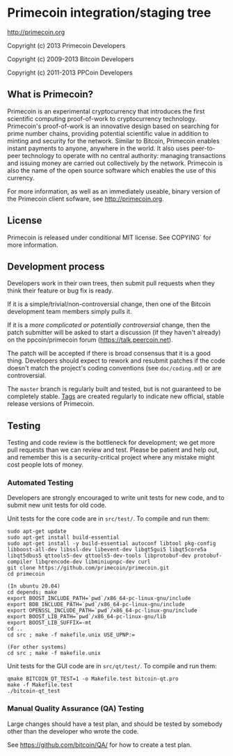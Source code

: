Primecoin integration/staging tree
==================================

http://primecoin.org

Copyright (c) 2013 Primecoin Developers

Copyright (c) 2009-2013 Bitcoin Developers

Copyright (c) 2011-2013 PPCoin Developers

What is Primecoin?
------------------

Primecoin is an experimental cryptocurrency that introduces the first
scientific computing proof-of-work to cryptocurrency technology. Primecoin's
proof-of-work is an innovative design based on searching for prime number
chains, providing potential scientific value in addition to minting and
security for the network. Similar to Bitcoin, Primecoin enables instant payments
to anyone, anywhere in the world. It also uses peer-to-peer technology to 
operate with no central authority: managing transactions and issuing money are 
carried out collectively by the network. Primecoin is also the name of the open
source software which enables the use of this currency.

For more information, as well as an immediately useable, binary version of
the Primecoin client sofware, see http://primecoin.org.

License
-------

Primecoin is released under conditional MIT license. See  COPYING` for more
information.

Development process
-------------------

Developers work in their own trees, then submit pull requests when they think
their feature or bug fix is ready.

If it is a simple/trivial/non-controversial change, then one of the Bitcoin
development team members simply pulls it.

If it is a *more complicated or potentially controversial* change, then the patch
submitter will be asked to start a discussion (if they haven't already) on the
ppcoin/primecoin forum (https://talk.peercoin.net).

The patch will be accepted if there is broad consensus that it is a good thing.
Developers should expect to rework and resubmit patches if the code doesn't
match the project's coding conventions (see `doc/coding.md`) or are
controversial.

The `master` branch is regularly built and tested, but is not guaranteed to be
completely stable. [Tags](https://github.com/primecoin/primecoin/tags) are
created regularly to indicate new official, stable release versions of
Primecoin.

Testing
-------

Testing and code review is the bottleneck for development; we get more pull
requests than we can review and test. Please be patient and help out, and
remember this is a security-critical project where any mistake might cost people
lots of money.

### Automated Testing

Developers are strongly encouraged to write unit tests for new code, and to
submit new unit tests for old code.

Unit tests for the core code are in `src/test/`. To compile and run them:

    sudo apt-get update
    sudo apt-get install build-essential
    sudo apt-get install -y build-essential autoconf libtool pkg-config libboost-all-dev libssl-dev libevent-dev libqt5gui5 libqt5core5a libqt5dbus5 qttools5-dev qttools5-dev-tools libprotobuf-dev protobuf-compiler libqrencode-dev libminiupnpc-dev curl
    git clone https://github.com/primecoin/primecoin.git
    cd primecoin

    (In ubuntu 20.04)
    cd depends; make
    export BOOST_INCLUDE_PATH=`pwd`/x86_64-pc-linux-gnu/include
    export BDB_INCLUDE_PATH=`pwd`/x86_64-pc-linux-gnu/include
    export OPENSSL_INCLUDE_PATH=`pwd`/x86_64-pc-linux-gnu/include
    export BOOST_LIB_PATH=`pwd`/x86_64-pc-linux-gnu/lib
    export BOOST_LIB_SUFFIX=-mt
    cd ..
    cd src ; make -f makefile.unix USE_UPNP:=

    (For other systems)
    cd src ; make -f makefile.unix

Unit tests for the GUI code are in `src/qt/test/`. To compile and run them:

    qmake BITCOIN_QT_TEST=1 -o Makefile.test bitcoin-qt.pro
    make -f Makefile.test
    ./bitcoin-qt_test

### Manual Quality Assurance (QA) Testing

Large changes should have a test plan, and should be tested by somebody other
than the developer who wrote the code.

See https://github.com/bitcoin/QA/ for how to create a test plan.
